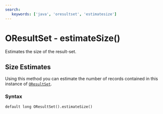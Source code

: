 ```yaml
---
search:
   keywords: ['java', 'oresultset', 'estimatesize']
---
```


# OResultSet - estimateSize()

Estimates the size of the result-set.

## Size Estimates

Using this method you can estimate the number of records contained in this instance of [`OResultSet`](../OResultSet.md).

### Syntax

```
default long OResultSet().estimateSize()
```


